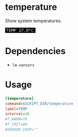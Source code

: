 # temperature

Show system temperatures.

![](temperature.png)

# Dependencies

* `lm-sensors`

# Usage

``` ini
[temperature]
command=$SCRIPT_DIR/temperature
label=TEMP
interval=10
#T_WARN=70
#T_CRIT=90
#SENSOR_CHIP=""
```
